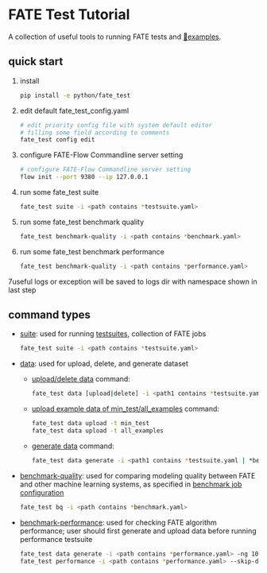 # FATE Test Tutorial

A collection of useful tools to running FATE tests and [:file_folder:examples](../../examples).

## quick start

1. install

    ```bash
    pip install -e python/fate_test
    ```
2. edit default fate\_test\_config.yaml

   ```bash
   # edit priority config file with system default editor
   # filling some field according to comments
   fate_test config edit
   ```

3. configure FATE-Flow Commandline server setting

    ```bash
    # configure FATE-Flow Commandline server setting
    flow init --port 9380 --ip 127.0.0.1
    ```

4. run some fate\_test suite

   ```bash
   fate_test suite -i <path contains *testsuite.yaml>
   ```

5. run some fate\_test benchmark quality

   ```bash
   fate_test benchmark-quality -i <path contains *benchmark.yaml>
   ```

6. run some fate\_test benchmark performance

   ```bash
   fate_test benchmark-quality -i <path contains *performance.yaml>
   ```

7useful logs or exception will be saved to logs dir with namespace
shown in last step

## command types

- [suite](../api/fate_test.md#testsuite): used for running [testsuites](../api/fate_test.md#testsuite-configuration),
  collection of FATE jobs

  ```bash
  fate_test suite -i <path contains *testsuite.yaml>
  ```

- [data](../api/fate_test.md#data): used for upload, delete, and generate dataset

    - [upload/delete data](../api/fate_test.md#data-command-options) command:

      ```bash
      fate_test data [upload|delete] -i <path1 contains *testsuite.yaml | *benchmark.yaml>
      ```
    - [upload example data of min_test/all_examples](../api/fate_test.md#data-command-options) command:

      ```bash
      fate_test data upload -t min_test
      fate_test data upload -t all_examples
      ```

    - [generate data](../api/fate_test.md#generate-command-options) command:

      ```bash
      fate_test data generate -i <path1 contains *testsuite.yaml | *benchmark.yaml>
      ```

- [benchmark-quality](../api/fate_test.md#benchmark-quality): used for comparing modeling quality between FATE
  and other machine learning systems, as specified
  in [benchmark job configuration](../api/fate_test.md#benchmark-job-configuration)

  ```bash
  fate_test bq -i <path contains *benchmark.yaml>
  ```

- [benchmark-performance](../api/fate_test.md#benchmark-performance): used for checking FATE algorithm performance; user
  should first generate and upload data before running performance testsuite

  ```bash
  fate_test data generate -i <path contains *performance.yaml> -ng 10000 -fg 10 -fh 10 -m 1.0 --upload-data
  fate_test performance -i <path contains *performance.yaml> --skip-data
  ```